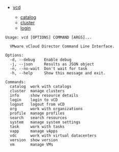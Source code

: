 <div class="clt">
  <ul>
    <li><a href="vcd">vcd</a></li>
    <ul>
      <li><a href="catalog">catalog</a></li>
      <li><a href="cluster">cluster</a></li>
      <li><a href="login">login</a></li>
    </ul>
  </ul>
</div>


```
Usage: vcd [OPTIONS] COMMAND [ARGS]...

  VMware vCloud Director Command Line Interface.

Options:
  -d, --debug    Enable debug
  -j, --json     Results as JSON object
  -n, --no-wait  Don't wait for task
  -h, --help     Show this message and exit.

Commands:
  catalog  work with catalogs
  cluster  manage clusters
  info     show resource details
  login    login to vCD
  logout   logout from vCD
  org      work with organizations
  profile  manage profiles
  search   search resources
  system   manage system settings
  task     work with tasks
  vapp     manage vApps
  vdc      work with virtual datacenters
  version  show version
  vm       manage VMs
```
